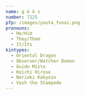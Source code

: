 ```yaml
---
name: g ö ö s
number: 7125
pfp: /images/youta_funai.png
pronouns:
  - He/Him
  - They/Them
  - It/Its
kintypes:
  - Oriental Dragon
  - Observer/Watcher Demon
  - Guido Mista
  - Koichi Hirose
  - Noriaki Kakyoin
  - Vash the Stampede
---
```

